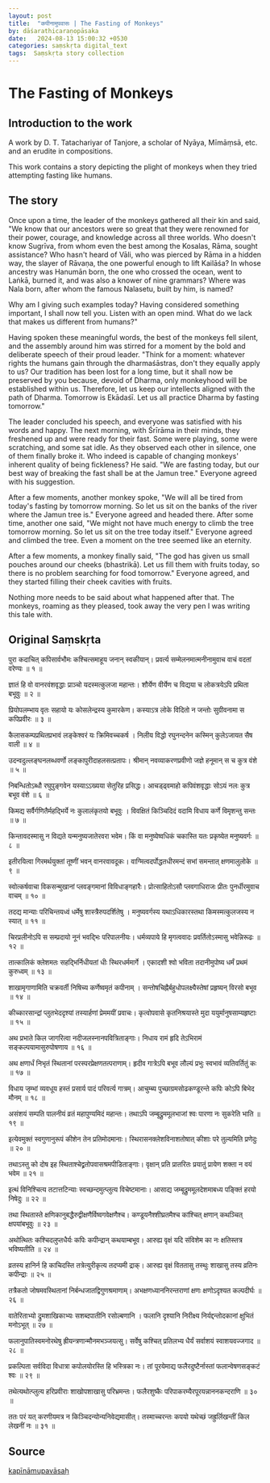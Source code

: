 ```yaml
---
layout: post
title:  "कपीनामुपवासः | The Fasting of Monkeys"
by: dāśarathicaraṇopāsaka
date:   2024-08-13 15:00:32 +0530
categories: saṃskṛta digital_text
tags:  Saṃskṛta story collection
---
```

# The Fasting of Monkeys

## Introduction to the work
A work by D. T. Tatachariyar of Tanjore, a scholar of Nyāya, Mīmāṃsā, etc. and an erudite in compositions. 

This work contains a story depicting the plight of monkeys when they tried attempting fasting like humans.

## The story

Once upon a time, the leader of the monkeys gathered all their kin and said, "We know that our ancestors were so great that they were renowned for their power, courage, and knowledge across all three worlds. Who doesn't know Sugrīva, from whom even the best among the Kosalas, Rāma, sought assistance? Who hasn't heard of Vāli, who was pierced by Rāma in a hidden way, the slayer of Rāvaṇa, the one powerful enough to lift Kailāśa? In whose ancestry was Hanumān born, the one who crossed the ocean, went to Laṅkā, burned it, and was also a knower of nine grammars? Where was Nala born, after whom the famous Nalasetu, built by him, is named?

Why am I giving such examples today? Having considered something important, I shall now tell you. Listen with an open mind. What do we lack that makes us different from humans?" 

Having spoken these meaningful words, the best of the monkeys fell silent, and the assembly around him was stirred for a moment by the bold and deliberate speech of their proud leader. "Think for a moment: whatever rights the humans gain through the dharmaśāstras, don't they equally apply to us? Our tradition has been lost for a long time, but it shall now be preserved by you because, devoid of Dharma, only monkeyhood will be established within us. Therefore, let us keep our intellects aligned with the path of Dharma. Tomorrow is Ekādaśī. Let us all practice Dharma by fasting tomorrow."

The leader concluded his speech, and everyone was satisfied with his words and happy. The next morning, with Śrīrāma in their minds, they freshened up and were ready for their fast. Some were playing, some were scratching, and some sat idle. As they observed each other in silence, one of them finally broke it. Who indeed is capable of changing monkeys' inherent quality of being fickleness? He said. "We are fasting today, but our best way of breaking the fast shall be at the Jamun tree." Everyone agreed with his suggestion.

After a few moments, another monkey spoke, "We will all be tired from today's fasting by tomorrow morning. So let us sit on the banks of the river where the Jamun tree is." Everyone agreed and headed there. After some time, another one said, "We might not have much energy to climb the tree tomorrow morning. So let us sit on the tree today itself." Everyone agreed and climbed the tree. Even a moment on the tree seemed like an eternity.

After a few moments, a monkey finally said, "The god has given us small pouches around our cheeks (bhastrikā). Let us fill them with fruits today, so there is no problem searching for food tomorrow." Everyone agreed, and they started filling their cheek cavities with fruits. 

Nothing more needs to be said about what happened after that. The monkeys, roaming as they pleased, took away the very pen I was writing this tale with.

## Original Saṃskṛta 

पुरा कदाचित् कपिसार्वभौमः कश्चित्समाहूय जनान् स्वकीयान्।
प्रवर्त्य सम्मेलनमात्मनीनामुवाच वाचं वदतां वरेण्यः ॥ १ ॥

ज्ञातं हि वो वानरवंशवृद्धाः प्राञ्चो यदस्मत्कुलजा महान्तः।
शौर्येण वीर्येण च विद्यया च लोकत्रयेऽपि प्रथिता बभूवुः ॥ २ ॥

प्रियोपलम्भाय वृतः सहायो यः कोसलेन्द्रस्य कुमारकेण।
कस्याऽत्र लोके विदितो न जन्तोः सुग्रीवनामा स कपिप्रवीरः ॥ ३ ॥

कैलासकम्पप्रथितप्रभावं लङ्केश्वरं यः क्रिमिवच्चकर्ष ।
निलीय विद्धो रघुनन्दनेन कस्मिन् कुलेऽजायत सैष वाली ॥ ४ ॥

उदन्वदुल्लङ्घनलब्धवर्णो लङ्कापुरीदाहलसत्प्रतापः।
श्रीमान् नवव्याकरणप्रवीणो जज्ञे हनूमान् स च कुत्र वंशे ॥ ५ ॥

निबन्धितोऽब्धौ रघुपुङ्गवेन यस्याऽऽख्यया सेतुरिह प्रसिद्धः।
आचड्ढ्वमाहो कपिवंशवृद्धाः सोऽयं नलः कुत्र बभूव वंशे ॥ ६ ॥

किमद्य सर्वैर्गणितैर्महद्भिर्ये नः कुलालंकृतयो बभूवुः ।
विवक्षितं किञ्चिदिदं वदामि विधाय कर्णे विमृशन्तु सन्तः ॥ ७ ॥

किन्तावदस्मासु न विद्यते यन्मनुष्यजातेरवरा भवेम।
किं वा मनुष्येष्वधिकं चकास्ति यतः प्रकृष्येत मनुष्यवर्गः ॥ ८ ॥

इतीरयित्वा गिरमर्थयुक्तां तूष्णीं भवन् वानरवावदूकः।
वाग्मित्वदर्पोद्धतधीरमन्दं सभां समन्तात् क्षणमालुलोके ॥ ९ ॥

स्वोत्कर्षवाचा विकसन्मुखानां प्लवङ्गमानां विविधाङ्गहारैः।
प्रोत्साहितोऽसौ प्लवगाधिराजः प्रीतः पुनर्धीरमुवाच वाचम् ॥ १० ॥

तदद्य मान्याः परिचिन्तयध्वं धर्मेषु शास्त्रैरुपदर्शितेषु ।
मनुष्यवर्गस्य यथाऽधिकारस्तथा किमस्मत्कुलजस्य न स्यात् ॥ ११ ॥

चिरप्रलीनोऽपि स सम्प्रदायो नूनं भवद्भिः परिपालनीयः।
धर्मव्यपाये हि मृगत्ववादः प्रवर्तितोऽस्मासु भवेन्निरूढः ॥ १२ ॥

तात्कालिकं क्लेशमतः सहद्भिर्निधीयतां धीः स्थिरधर्ममार्गे ।
एकादशी श्वो भविता तदानीमुपोष्य धर्मं प्रथमं कुरुध्वम् ॥ १३ ॥

शाखामृगाणामिति चक्रवर्ती निषिच्य कर्णेष्वमृतं कपीनाम् ।
सन्तोषचिह्नैर्बहुधोपलक्ष्यैस्तेषां प्रहृष्यन् विरसो बभूव ॥ १४ ॥

कीच्कारसान्द्रां प्लुतभेददृश्यां तस्यार्हणां प्रेममयीं प्रवाचः।
कृत्वोपवासे कृतनिश्रयास्ते मुदा ययुर्मानुषसाम्यहृष्टाः ॥ १५ ॥

अथ प्रभाते किल जागरित्वा नदीजलस्नानपवित्रिताङ्गाः।
निधाय रामं हृदि तेऽभिरामं सङ्कल्पयामासुरुपोषणाय ॥ १६ ॥

अथ क्षणार्धं निभृतं स्थितानां परस्परप्रेक्षणतत्पराणाम्।
हृदीव गात्रेऽपि बभूव लौल्यं प्रभुः स्वभावं व्यतिवर्तितुं कः ॥ १७ ॥

विधाय जृम्भां व्यवधूय हस्तं प्रसार्य पादं परिवर्त्य गात्रम्।
आचुम्ब्य पुच्छाग्रमसोढकण्डूरन्ते कपिः कोऽपि बिभेद मौनम् ॥ १८ ॥

असंशयं सम्पति पालनीयं व्रतं महापुण्यमिदं महान्तः।
तथाऽपि जम्बूद्रुममूलभाजां श्वः पारणा नः सुकरेति भाति ॥ १९ ॥

इत्येवमुक्तं स्वगुणानुरूपं कीशेन तेन प्रतिमोदमानाः।
स्थिरासनक्लेशविनाशतोषात् कीशाः परे तुल्यमिति प्रणेदुः ॥ २० ॥

तथाऽस्तु को दोष इह स्थिताश्चेद्व्रतोपवासश्रमपीडिताङ्गाः।
वृक्षान् प्रति प्रातरितः प्रयातुं प्रायेण शक्ता न वयं भवेम ॥ २१ ॥

इत्थं विनिश्चित्य तटात्तटिन्याः स्वच्छन्दमुत्प्लुत्य विचेष्टमानाः।
आसाद्य जम्बूद्रुममूलदेशमाबध्य पङ्क्तिं हरयो निषेदुः ॥ २२ ॥

तथा स्थितास्ते क्षणिकानुबद्धैरुद्वीक्षणैर्विष्वगवेक्षणैश्च।
कण्डूयनैश्शीघ्रतमैश्च कांश्चित् क्षणान् कथञ्चित् क्षपयांबभूवुः ॥ २३ ॥

अथोत्थितः कश्चिदलुप्तधैर्यः कपिः कपीन्द्रान् कथयाम्बभूव।
आरुह्य वृक्षं यदि संविशेम का नः क्षतिस्तत्र भविष्यतीति ॥ २४ ॥

व्रतस्य हानिर्न हि काचिदस्ति तत्रेत्युरीकृत्य तदप्यमी द्राक्।
आरुह्य वृक्षं विततासु तस्थुः शाखासु तस्य व्रतिनः कपीन्द्राः ॥ २५ ॥

तत्रैकतो जोषमवस्थितानां निर्बन्धजातद्विगुणश्रमाणाम्।
अभक्षणध्याननिरन्तराणां क्षणः क्षणोऽदृश्यत कल्पदीर्घः ॥ २६ ॥

वातेरिताभ्यो द्रुमशाखिकाभ्यः सशब्दपातीनि रसोल्बणानि ।
फलानि दृश्यानि निरीक्ष्य निर्यद्दन्तोदकानां क्षुभितं मनोऽभूत् ॥ २७ ॥

फलानुपातिस्वमनोरथेषु ह्रीयन्त्रणान्मौनमभञ्जयत्सु।
सर्वेषु कश्चित् प्रतिलभ्य धैर्यं सर्वाशयं स्वाशयवज्जगाद ॥ २८ ॥

प्रकल्पिता सर्वविदा विधात्रा कपोलयोरस्ति हि भस्त्रिका नः।
तां पूरयेमाद्य फलैरदुष्टैर्नास्तां फलान्वेषणसङ्कटं श्वः ॥ २९ ॥

तथेत्यथोत्प्लुत्य हरिप्रवीराः शाखोपशाखासु परिभ्रमन्तः।
फलैरशुष्कैः परिपाकरम्यैरपूरयन्नाननकन्दराणि ॥ ३० ॥

ततः परं यत् करणीयमत्र न किञ्चिदन्योन्यनिवेद्यमासीत्।
तस्माच्चरन्तः कपयो यथेच्छं जह्रुर्लिखन्तीं किल लेखनीं नः ॥ ३१ ॥

## Source

[kapīnāmupavāsaḥ](https://archive.org/details/Sanskrit_Story_Collection/Kapinamupavasah-DtTatachariyar1913/page/n1/mode/2up)
